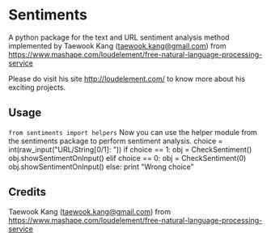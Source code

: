 Sentiments
==========

A python package for the text and URL sentiment analysis method implemented by Taewook Kang (taewook.kang@gmail.com) from https://www.mashape.com/loudelement/free-natural-language-processing-service

Please do visit his site http://loudelement.com/ to know more about his exciting projects.

Usage
-----

`from sentiments import helpers`
Now you can use the helper module from the sentiments package to perform sentiment analysis.
	choice = int(raw_input("URL/String[0/1]: "))
    	if choice == 1:
		obj = CheckSentiment()
        	obj.showSentimentOnInput()
        elif choice == 0:
		obj = CheckSentiment(0)
		obj.showSentimentOnInput()
	else:
		print "Wrong choice"
		
Credits
-------
Taewook Kang (taewook.kang@gmail.com) from https://www.mashape.com/loudelement/free-natural-language-processing-service
